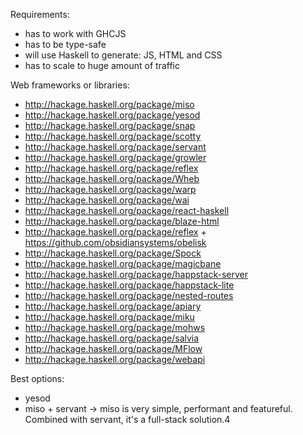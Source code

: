 Requirements:

* has to work with GHCJS
* has to be type-safe
* will use Haskell to generate: JS, HTML and CSS
* has to scale to huge amount of traffic

Web frameworks or libraries:

* http://hackage.haskell.org/package/miso
* http://hackage.haskell.org/package/yesod
* http://hackage.haskell.org/package/snap
* http://hackage.haskell.org/package/scotty
* http://hackage.haskell.org/package/servant
* http://hackage.haskell.org/package/growler
* http://hackage.haskell.org/package/reflex
* http://hackage.haskell.org/package/Wheb
* http://hackage.haskell.org/package/warp
* http://hackage.haskell.org/package/wai
* http://hackage.haskell.org/package/react-haskell
* http://hackage.haskell.org/package/blaze-html
* http://hackage.haskell.org/package/reflex + https://github.com/obsidiansystems/obelisk
* http://hackage.haskell.org/package/Spock
* http://hackage.haskell.org/package/magicbane
* http://hackage.haskell.org/package/happstack-server
* http://hackage.haskell.org/package/happstack-lite
* http://hackage.haskell.org/package/nested-routes
* http://hackage.haskell.org/package/apiary
* http://hackage.haskell.org/package/miku
* http://hackage.haskell.org/package/mohws
* http://hackage.haskell.org/package/salvia
* http://hackage.haskell.org/package/MFlow
* http://hackage.haskell.org/package/webapi


Best options:

* yesod
* miso + servant -> miso is very simple, performant and featureful. Combined with servant, it's a full-stack solution.4